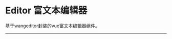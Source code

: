 # Editor 富文本编辑器

基于wangeditor封装的vue富文本编辑器组件。

---

<common-CodeBox title="基本使用">
  <code-editor1-1 />
  <highlight-code slot="codeText" lang="vue">
    <template>
      <div class="demo-editor">
        <z-editor
          v-model="content"
          placeholder="请输入正文"
        />
      </div>
    </template>
  </highlight-code>
</common-CodeBox>

<common-CodeBox title="显示当前输入字数">
  <code-editor1-2 />
  <highlight-code slot="codeText" lang="vue">
    <template>
      <div class="demo-editor">
        <z-editor
          v-model="content"
          :max="3000"
          placeholder="请输入正文"
          show-word-limit
        />
      </div>
    </template>
  </highlight-code>
</common-CodeBox>

<common-AttrTable :table-data="tableData" />

<script>
  export default {
    data() {
      return {
        tableData: [
          { param: 'v-model', desc: '绑定值', type: 'String/Number', optionValue: '', defaultValue: '' },
          { param: 'placeholder', desc: '输入框占位文本', type: 'String', optionValue: '', defaultValue: '' },
          { param: 'max', desc: '最大字数限制', type: 'Number', optionValue: '', defaultValue: '' },
          { param: 'showWordLimit', desc: '是否显示当前字数', type: 'Boolean', optionValue: '', defaultValue: 'false' },
          { param: 'action', desc: '上传的地址', type: 'String', optionValue: '', defaultValue: '' },
          { param: 'headers', desc: '设置请求的请求头部', type: 'Object', optionValue: '', defalutValue: '' }
        ]
      }
    }
  }
</script>